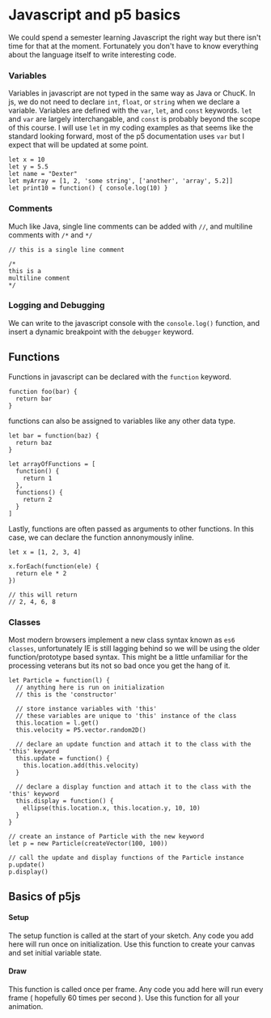 # Javascript and p5 basics

We could spend a semester learning Javascript the right way but there isn't time for 
that at the moment. Fortunately you don't have to know everything about the language 
itself to write interesting code.

### Variables
Variables in javascript are not typed in the same way as Java or ChucK. In js, we do not
need to declare `int`, `float`, or `string` when we declare a variable.
Variables are defined with the `var`, `let`, and `const` keywords. `let` and `var`
are largely interchangable, and `const` is probably beyond the scope of this course.
I will use `let` in my coding examples as that seems like the standard looking forward,
most of the p5 documentation uses `var` but I expect that will be updated at some point.


```
let x = 10
let y = 5.5
let name = "Dexter"
let myArray = [1, 2, 'some string', ['another', 'array', 5.2]] 
let print10 = function() { console.log(10) }
```

### Comments
Much like Java, single line comments can be added with `//`, and multiline comments
with `/*` and `*/`

```
// this is a single line comment

/*
this is a 
multiline comment
*/
```

### Logging and Debugging
We can write to the javascript console with the `console.log()` function, and
insert a dynamic breakpoint with the `debugger` keyword.

## Functions
Functions in javascript can be declared with the `function` keyword.

```
function foo(bar) {
  return bar 
}
```

functions can also be assigned to variables like any other data type.

```
let bar = function(baz) {
  return baz
}

let arrayOfFunctions = [
  function() {
    return 1
  },
  functions() {
    return 2
  }
]
```

Lastly, functions are often passed as arguments to other functions. In this case,
we can declare the function annonymously inline.

```
let x = [1, 2, 3, 4]

x.forEach(function(ele) {
  return ele * 2
})

// this will return 
// 2, 4, 6, 8
```

### Classes
Most modern browsers implement a new class syntax known as `es6 classes`, unfortunately
IE is still lagging behind so we will be using the older function/prototype based syntax. This 
might be a little unfamiliar for the processing veterans but its not so bad once you get
the hang of it.

```
let Particle = function(l) {
  // anything here is run on initialization
  // this is the 'constructor'

  // store instance variables with 'this'
  // these variables are unique to 'this' instance of the class
  this.location = l.get()
  this.velocity = P5.vector.random2D()

  // declare an update function and attach it to the class with the 'this' keyword
  this.update = function() {
    this.location.add(this.velocity)
  }

  // declare a display function and attach it to the class with the 'this' keyword
  this.display = function() {
    ellipse(this.location.x, this.location.y, 10, 10)
  }
}

// create an instance of Particle with the new keyword
let p = new Particle(createVector(100, 100))

// call the update and display functions of the Particle instance
p.update()
p.display()

```

## Basics of p5js
#### Setup

The setup function is called at the start of your sketch. Any code you add here will
run once on initialization. Use this function to create your canvas and set initial variable state.

#### Draw
This function is called once per frame. Any code you add here will run every frame 
( hopefully 60 times per second ). Use this function for all your animation.
